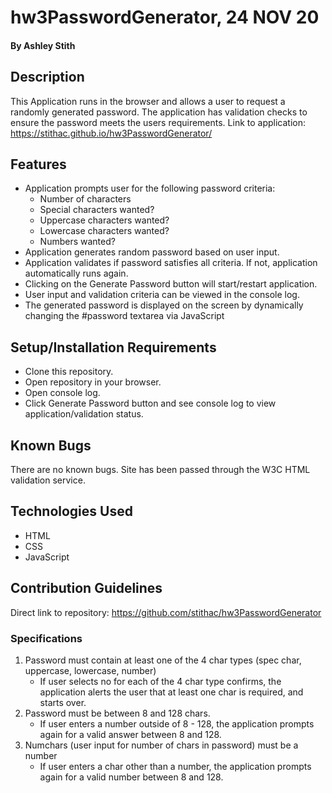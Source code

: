 # hw3PasswordGenerator, 24 NOV 20
#### By Ashley Stith
## Description
This Application runs in the browser and allows a user to request a randomly generated password.  The application has validation checks to ensure the password meets the users requirements.
Link to application: https://stithac.github.io/hw3PasswordGenerator/
## Features
* Application prompts user for the following password criteria:
    * Number of characters
    * Special characters wanted?
    * Uppercase characters wanted?
    * Lowercase characters wanted?
    * Numbers wanted?
* Application generates random password based on user input.
* Application validates if password satisfies all criteria. If not, application automatically runs again.
* Clicking on the Generate Password button will start/restart application.
* User input and validation criteria can be viewed in the console log.
* The generated password is displayed on the screen by dynamically changing the #password textarea via JavaScript
## Setup/Installation Requirements
* Clone this repository.
* Open repository in your browser.
* Open console log.
* Click Generate Password button and see console log to view application/validation status.
## Known Bugs
There are no known bugs. Site has been passed through the W3C HTML validation service.
## Technologies Used
* HTML
* CSS
* JavaScript
## Contribution Guidelines
Direct link to repository: https://github.com/stithac/hw3PasswordGenerator
### Specifications
1. Password must contain at least one of the 4 char types (spec char, uppercase, lowercase, number)
    * If user selects no for each of the 4 char type confirms, the application alerts the user that at least one char is required, and starts over.
2. Password must be between 8 and 128 chars.
    * If user enters a number outside of 8 - 128, the application prompts again for a valid answer between 8 and 128.
3. Numchars (user input for number of chars in password) must be a number
    * If user enters a char other than a number, the application prompts again for a valid number between 8 and 128.
